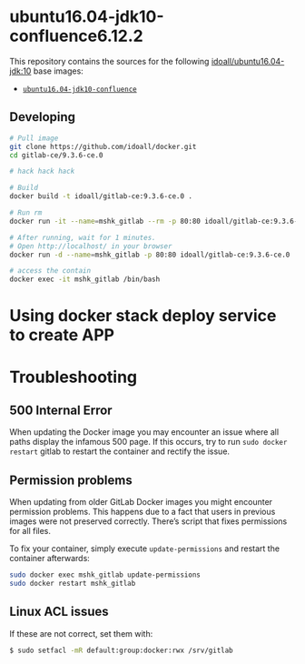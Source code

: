 
ubuntu16.04-jdk10-confluence6.12.2
=============


This repository contains the sources for the following [idoall/ubuntu16.04-jdk:10](https://hub.docker.com/r/idoall/ubuntu16.04-jdk) base images:
- [`ubuntu16.04-jdk10-confluence`](https://hub.docker.com/r/idoall/ubuntu16.04-jdk10-confluence/)

## Developing

```bash
# Pull image
git clone https://github.com/idoall/docker.git
cd gitlab-ce/9.3.6-ce.0

# hack hack hack

# Build
docker build -t idoall/gitlab-ce:9.3.6-ce.0 .

# Run rm
docker run -it --name=mshk_gitlab --rm -p 80:80 idoall/gitlab-ce:9.3.6-ce.0

# After running, wait for 1 minutes.
# Open http://localhost/ in your browser
docker run -d --name=mshk_gitlab -p 80:80 idoall/gitlab-ce:9.3.6-ce.0

# access the contain
docker exec -it mshk_gitlab /bin/bash
```
# Using docker stack deploy service to create APP


# Troubleshooting

## 500 Internal Error
When updating the Docker image you may encounter an issue where all paths display the infamous 500 page. If this occurs, try to run `sudo docker restart` gitlab to restart the container and rectify the issue.

## Permission problems
When updating from older GitLab Docker images you might encounter permission problems. This happens due to a fact that users in previous images were not preserved correctly. There’s script that fixes permissions for all files.

To fix your container, simply execute `update-permissions` and restart the container afterwards:
```bash
sudo docker exec mshk_gitlab update-permissions
sudo docker restart mshk_gitlab
```

## Linux ACL issues
If these are not correct, set them with: 
```bash
$ sudo setfacl -mR default:group:docker:rwx /srv/gitlab
```
